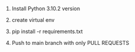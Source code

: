 1) Install Python 3.10.2 version

2) create virtual env

3) pip install -r requirements.txt

4) Push to main branch with only PULL REQUESTS
